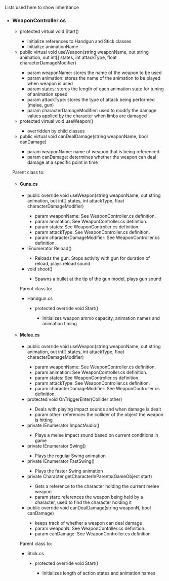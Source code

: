 Lists used here to show inheritance
<ul>
<li><h3>WeaponController.cs</h3></li>
<ul>
<li>protected virtual void Start()</li>
    <ul>
        <li>Initialize references to Handgun and Stick classes</li>
        <li>Initialize animationName</li>
    </ul>
<li>public virtual void useWeapon(string weaponName, out string animation, out int[] states, int attackType, float characterDamageModifier)</li>
    <ul>
        <li>param weaponName: stores the name of the weapon to be used</li>
        <li>param animation: stores the name of the animation to be played when weapon is used</li>
        <li>param states: stores the length of each animation state for tuning of animation speed</li>
        <li>param attackType: stores the type of attack being performed (melee, gun)</li>
        <li>param characterDamageModifier: used to modify the damage values applied by the character when limbs are damaged</li>
    </ul>
<li>protected virtual void useWeapon()</li>
    <ul>
        <li>overridden by child classes</li>
    </ul>
<li>public virtual void canDealDamage(string weaponName, bool canDamage)</li>
    <ul>
        <li>param weaponName: name of weapon that is being referenced</li>
        <li>param canDamage: determines whether the weapon can deal damage at a specific point in time</li>
    </ul>
</ul>
<p>
Parent class to:
<ul>
    <li><h4>Guns.cs</h3></li>
    <ul>
        <li>public override void useWeapon(string weaponName, out string animation, out int[] states, int attackType, float characterDamageModifier)</li>
            <ul>
                <li>param weaponName: See WeaponController.cs definition.</li>
                <li>param animation: See WeaponController.cs definition.</li>
                <li>param states: See WeaponController.cs definition.</li>
                <li>param attackType: See WeaponController.cs definition.</li>
                <li>param characterDamageModifier: See WeaponController.cs definition.</li>
            </ul>
        <li>IEnumerator Reload()</li>
            <ul>
                <li>Reloads the gun. Stops activity with gun for duration of reload, plays reload sound</li>
            </ul>
        <li>void shoot()</li>
            <ul>
                <li>Spawns a bullet at the tip of the gun model, plays gun sound</li>
            </ul>
    </ul>
    <p>
    Parent class to:
        <ul>
            <li>Handgun.cs</li>
                <ul>
                    <li>protected override void Start()</li>
                        <ul>
                            <li>Initializes weapon ammo capacity, animation names and animation timing</li>
                        </ul>
                </ul>
        </ul>
    <li><h4>Melee.cs</h3></li>
        <ul>
            <li>public override void useWeapon(string weaponName, out string animation, out int[] states, int attackType, float characterDamageModifier)</li>
                <ul>
                    <li>param weaponName: See WeaponController.cs definition.</li>
                    <li>param animation: See WeaponController.cs definition.</li>
                    <li>param states: See WeaponController.cs definition.</li>
                    <li>param attackType: See WeaponController.cs definition.</li>
                    <li>param characterDamageModifier: See WeaponController.cs definition.</li>
                </ul>
            <li>protected void OnTriggerEnter(Collider other)</li>
                <ul>
                    <li>Deals with playing impact sounds and when damage is dealt</li>
                    <li>param other: references the collider of the object the weapon is hitting</li>
                </ul>
            <li>private IEnumerator ImpactAudio()</li>
                <ul>
                    <li>Plays a melee impact sound based on current conditions in game</li>
                </ul>
            <li>private IEnumerator Swing()</li>
                <ul>
                    <li>Plays the regular Swing animation</li>
                </ul>
            <li>private IEnumerator FastSwing()</li>
                <ul>
                    <li>Plays the faster Swing animation</li>
                </ul>
            <li>private Character getCharacterInParents(GameObject start)</li>
                <ul>
                    <li>Gets a reference to the character holding the current melee weapon</li>
                    <li>param start: references the weapon being held by a character, used to find the character holding it</li>
                </ul>
            <li>public override void canDealDamage(string weaponN, bool canDamage)</li>
                <ul>
                    <li>keeps track of whether a weapon can deal damage</li>
                    <li>param weaponN: See WeaponContriller.cs definition.</li>
                    <li>param canDamage: See WeaponController.cs definition</li>
                </ul>
        </ul>
    <p>
    Parent class to:
    <ul>
        <li>Stick.cs</li>
            <ul>
                <li>protected override void Start()</li>
                    <ul>
                        <li>Initializes length of action states and animation names</li>
                    </ul>
            </ul>
    </ul>
</ul>
</ul>